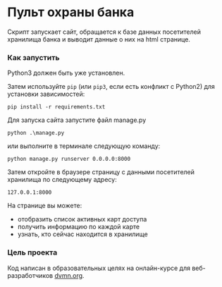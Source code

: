 # Пульт охраны банка

Скрипт запускает сайт, обращается к базе данных посетителей хранилища банка и выводит данные о них на html странице.

### Как запустить

Python3 должен быть уже установлен.

Затем используйте `pip` (или `pip3`, если есть конфликт с Python2) для установки зависимостей:

```
pip install -r requirements.txt
```

Для запуска сайта запустите файл manage.py

```
python .\manage.py
```

или выполните в терминале следующую команду:

```
python manage.py runserver 0.0.0.0:8000
```

Затем откройте в браузере страницу с данными посетителей хранилища по следующему адресу:

`127.0.0.1:8000`

На странице вы можете:
* отобразить список активных карт доступа
* получить информацию по каждой карте
* узнать, кто сейчас находится в хранилище

### Цель проекта

Код написан в образовательных целях на онлайн-курсе для веб-разработчиков [dvmn.org](https://dvmn.org/).
